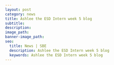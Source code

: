 ```yaml
---
layout: post
category: news
title: Ashlee the ESD Intern week 5 blog
subtitle:
description:
image_path:
banner-image_path:
seo:
  title: News | SBE
  description: Ashlee the ESD Intern week 5 blog
  keywords: Ashlee the ESD Intern week 5 blog
---
```

